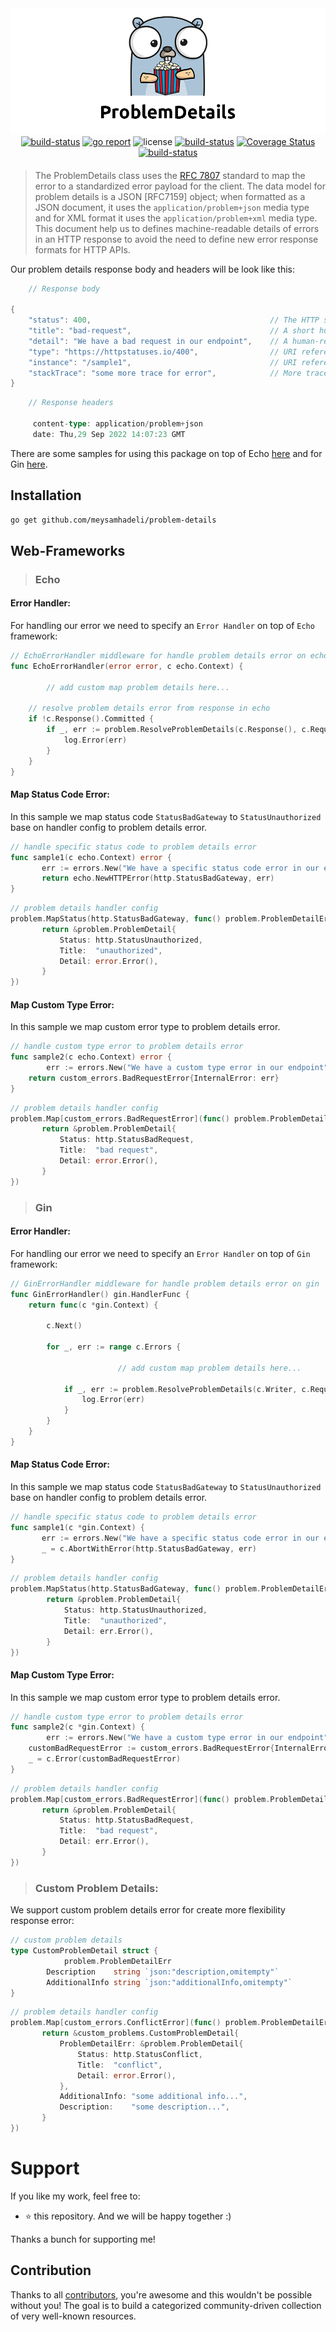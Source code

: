 <div align="center" style="margin-bottom:20px">
  <img src="assets/logo.png" alt="problem-details" />
  <div align="center">
    <a href="https://github.com/meysamhadeli/problem-details/actions/workflows/ci.yml"><img alt="build-status" src="https://github.com/meysamhadeli/problem-details/actions/workflows/ci.yml/badge.svg?branch=main&style=flat-square"/></a>
	  <a href="https://goreportcard.com/report/github.com/meysamhadeli/problem-details" ><img alt="go report" src="https://goreportcard.com/badge/github.com/meysamhadeli/problem-details"/></a>
    <a><img alt="license" src="https://img.shields.io/badge/go%20version-%3E=1.18-61CFDD.svg?style=flat-square"/></a>
    <a href="https://github.com/meysamhadeli/problem-details/blob/main/LICENSE"><img alt="build-status" src="https://img.shields.io/github/license/meysamhadeli/problem-details?color=%234275f5&style=flat-square"/></a>
        <a href="https://coveralls.io/github/meysamhadeli/problem-details?branch=main"><img alt="Coverage Status" src="https://img.shields.io/coveralls/github/meysamhadeli/problem-details?color=%23f542cb&style=flat-square"/></a>
    <a href="https://pkg.go.dev/github.com/meysamhadeli/problem-details"><img alt="build-status" src="https://pkg.go.dev/badge/github.com/meysamhadeli/problem-details"/></a>

  </div>
</div>


> The ProblemDetails class uses the [RFC 7807](https://datatracker.ietf.org/doc/html/rfc7807) standard to map the error to a standardized error payload for the client. The data model for problem details is a JSON [RFC7159] object; when formatted as a JSON document, it uses the `application/problem+json` media type and for XML format it uses the `application/problem+xml` media type. This document help us to defines machine-readable details of errors in an HTTP response to avoid the need to define new error response formats for HTTP APIs.

Our problem details response body and headers will be look like this:
```go
    // Response body

{
    "status": 400,                                        // The HTTP status code generated on the problem occurrence
    "title": "bad-request",                               // A short human-readable problem summary
    "detail": "We have a bad request in our endpoint",    // A human-readable explanation for what exactly happened
    "type": "https://httpstatuses.io/400",                // URI reference to identify the problem type
    "instance": "/sample1",                               // URI reference of the occurrence
    "stackTrace": "some more trace for error",            // More trace information error for what exactly happened
}
```
```go
    // Response headers

     content-type: application/problem+json
     date: Thu,29 Sep 2022 14:07:23 GMT 
```
There are some samples for using this package on top of Echo [here](./sample/cmd/echo/main.go) and for Gin [here](./sample/cmd/gin/main.go).

## Installation

```bash
go get github.com/meysamhadeli/problem-details
```

## Web-Frameworks

> ### Echo

#### Error Handler:
For handling our error we need to specify an `Error Handler` on top of `Echo` framework:
```go
// EchoErrorHandler middleware for handle problem details error on echo
func EchoErrorHandler(error error, c echo.Context) {

        // add custom map problem details here...

	// resolve problem details error from response in echo
	if !c.Response().Committed {
		if _, err := problem.ResolveProblemDetails(c.Response(), c.Request(), error); err != nil {
			log.Error(err)
		}
	}
}
```

#### Map Status Code Error:

In this sample we map status code `StatusBadGateway` to `StatusUnauthorized` base on handler config to problem details error.
 
 ```go
// handle specific status code to problem details error
func sample1(c echo.Context) error {
        err := errors.New("We have a specific status code error in our endpoint")
	    return echo.NewHTTPError(http.StatusBadGateway, err)
}
 ```
 ```go
// problem details handler config
problem.MapStatus(http.StatusBadGateway, func() problem.ProblemDetailErr {
        return &problem.ProblemDetail{
            Status: http.StatusUnauthorized,
            Title:  "unauthorized",
            Detail: error.Error(),
        }
})
 ```
#### Map Custom Type Error:

In this sample we map custom error type to problem details error. 

```go
// handle custom type error to problem details error
func sample2(c echo.Context) error {
        err := errors.New("We have a custom type error in our endpoint")
	return custom_errors.BadRequestError{InternalError: err}
}
```
 ```go
// problem details handler config
problem.Map[custom_errors.BadRequestError](func() problem.ProblemDetailErr {
        return &problem.ProblemDetail{
            Status: http.StatusBadRequest,
            Title:  "bad request",
            Detail: error.Error(),
        }
})
 ```

> ### Gin
#### Error Handler:
For handling our error we need to specify an `Error Handler` on top of `Gin` framework:
```go
// GinErrorHandler middleware for handle problem details error on gin
func GinErrorHandler() gin.HandlerFunc {
	return func(c *gin.Context) {

		c.Next()

		for _, err := range c.Errors {

                        // add custom map problem details here...
			
			if _, err := problem.ResolveProblemDetails(c.Writer, c.Request, err); err != nil {
				log.Error(err)
			}
		}
	}
}
```

#### Map Status Code Error:

In this sample we map status code `StatusBadGateway` to `StatusUnauthorized` base on handler config to problem details error.
 
 ```go
// handle specific status code to problem details error
func sample1(c *gin.Context) {
        err := errors.New("We have a specific status code error in our endpoint")
	    _ = c.AbortWithError(http.StatusBadGateway, err)
}
 ```
```go
// problem details handler config
problem.MapStatus(http.StatusBadGateway, func() problem.ProblemDetailErr {
        return &problem.ProblemDetail{
            Status: http.StatusUnauthorized,
            Title:  "unauthorized",
            Detail: err.Error(),
        }
})
```
#### Map Custom Type Error:

In this sample we map custom error type to problem details error. 

```go
// handle custom type error to problem details error
func sample2(c *gin.Context) {
        err := errors.New("We have a custom type error in our endpoint")
	customBadRequestError := custom_errors.BadRequestError{InternalError: err}
	_ = c.Error(customBadRequestError)
}
```
 ```go
// problem details handler config
problem.Map[custom_errors.BadRequestError](func() problem.ProblemDetailErr {
        return &problem.ProblemDetail{
            Status: http.StatusBadRequest,
            Title:  "bad request",
            Detail: err.Error(),
        }
})
 ```

> ### Custom Problem Details:

We support custom problem details error for create more flexibility response error:
```go
// custom problem details
type CustomProblemDetail struct {
            problem.ProblemDetailErr
	    Description    string `json:"description,omitempty"`
	    AdditionalInfo string `json:"additionalInfo,omitempty"`
}
```
 ```go
// problem details handler config
problem.Map[custom_errors.ConflictError](func() problem.ProblemDetailErr {
        return &custom_problems.CustomProblemDetail{
            ProblemDetailErr: &problem.ProblemDetail{
                Status: http.StatusConflict,
                Title:  "conflict",
                Detail: error.Error(),
            },
            AdditionalInfo: "some additional info...",
            Description:    "some description...",
        }
})
 ```

# Support

If you like my work, feel free to:

- ⭐ this repository. And we will be happy together :)

Thanks a bunch for supporting me!

## Contribution

Thanks to all [contributors](https://github.com/meysamhadeli/problem-details/graphs/contributors), you're awesome and this wouldn't be possible without you! The goal is to build a categorized community-driven collection of very well-known resources.

